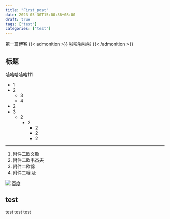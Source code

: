 ```yaml
---
title: "First_post"
date: 2023-05-30T15:00:36+08:00
draft: true
tags: ["test"]
categories: ["test"]
---
```

第一篇博客
{{< admonition >}}
啦啦啦啦啦
{{< /admonition >}}

## 标题

哈哈哈哈哈111
* 1
* 2
  * 3
  * 4
* 2
* 3
  * 2
    * 2
      * 2
      * 2
      * 2

---

1. 附件二欧文覅
2. 附件二欧韦杰夫
3. 附件二欧锦
4. 附件二哦i及
   
![](/logo.jpg)
[百度](https://baidu.com)
## test
test test test
